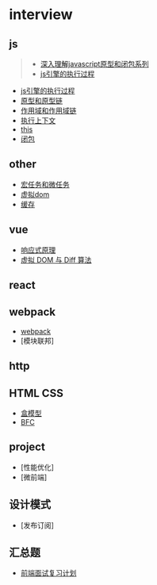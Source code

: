 # interview

## js
> * [深入理解javascript原型和闭包系列](https://www.cnblogs.com/wangfupeng1988/p/4001284.html)
> * [js引擎的执行过程](https://heyingye.github.io/2018/03/19/js%E5%BC%95%E6%93%8E%E7%9A%84%E6%89%A7%E8%A1%8C%E8%BF%87%E7%A8%8B%EF%BC%88%E4%B8%80%EF%BC%89/)

* [js引擎的执行过程](https://github.com/DeanTG/interview/issues/8)
* [原型和原型链](https://github.com/DeanTG/interview/issues/3)
* [作用域和作用域链](https://github.com/DeanTG/interview/issues/6)
* [执行上下文](https://github.com/DeanTG/interview/issues/4)
* [this](https://github.com/DeanTG/interview/issues/5)
* [闭包](https://github.com/DeanTG/interview/issues/2)

## other
* [宏任务和微任务](https://github.com/DeanTG/interview/issues/7)
* [虚拟dom](https://github.com/DeanTG/interview/issues/9)
* [缓存](https://github.com/DeanTG/interview/issues/10)

## vue
* [响应式原理](https://github.com/DeanTG/mini-vue)
* [虚拟 DOM 与 Diff 算法](https://github.com/DeanTG/interview/issues/11)

## react

## webpack
* [webpack](https://github.com/DeanTG/interview/issues/1)
* [模块联邦]

## http

## HTML CSS
* [盒模型](https://github.com/DeanTG/interview/issues/13)
* [BFC]()

## project
* [性能优化]
* [微前端]

## 设计模式
* [发布订阅]

## 汇总题
* [前端面试复习计划](https://juejin.cn/post/7061588533214969892#heading-84)
